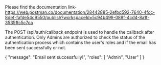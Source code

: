  Please find the documentation link- https://web.postman.co/documentation/28442885-2efbd592-7640-4fcc-8def-fafde54c9550/publish?workspaceId=5c94b499-088f-4cd4-8a1f-3535ffc5c7ca


 The POST /api/auth/callback endpoint is used to handle the callback after authentication. Only Admins are authorized to check the status of the authentication process which contains the user's roles and if the email has been sent successfully or not.

 {
    "message": "Email sent successfully!",
    "roles": [
        "Admin",
        "User"
    ]
}